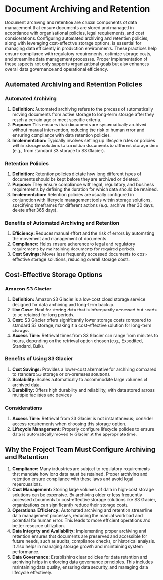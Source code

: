 # Document Archiving and Retention

Document archiving and retention are crucial components of data management that ensure documents are stored and managed in accordance with organizational policies, legal requirements, and cost considerations. Configuring automated archiving and retention policies, along with leveraging cost-effective storage options, is essential for managing data efficiently in production environments. These practices help ensure compliance with regulatory requirements, optimize storage costs, and streamline data management processes. Proper implementation of these aspects not only supports organizational goals but also enhances overall data governance and operational efficiency.

## Automated Archiving and Retention Policies

### Automated Archiving

1. **Definition:** Automated archiving refers to the process of automatically moving documents from active storage to long-term storage after they reach a certain age or meet specific criteria.
2. **Purpose:** This ensures that documents are systematically archived without manual intervention, reducing the risk of human error and ensuring compliance with data retention policies.
3. **Implementation:** Typically involves setting up lifecycle rules or policies within storage solutions to transition documents to different storage tiers (e.g., from standard S3 storage to S3 Glacier).

### Retention Policies

1. **Definition:** Retention policies dictate how long different types of documents should be kept before they are archived or deleted.
2. **Purpose:** They ensure compliance with legal, regulatory, and business requirements by defining the duration for which data should be retained.
3. **Implementation:** Retention policies are usually configured in conjunction with lifecycle management tools within storage solutions, specifying timeframes for different actions (e.g., archive after 30 days, delete after 365 days).

### Benefits of Automated Archiving and Retention

1. **Efficiency:** Reduces manual effort and the risk of errors by automating the movement and management of documents.
2. **Compliance:** Helps ensure adherence to legal and regulatory requirements by maintaining documents for required periods.
3. **Cost Savings:** Moves less frequently accessed documents to cost-effective storage solutions, reducing overall storage costs.

## Cost-Effective Storage Options

### Amazon S3 Glacier

1. **Definition:** Amazon S3 Glacier is a low-cost cloud storage service designed for data archiving and long-term backup.
2. **Use Case:** Ideal for storing data that is infrequently accessed but needs to be retained for long periods.
3. **Cost:** S3 Glacier offers significantly lower storage costs compared to standard S3 storage, making it a cost-effective solution for long-term storage.
4. **Access Time:** Retrieval times from S3 Glacier can range from minutes to hours, depending on the retrieval option chosen (e.g., Expedited, Standard, Bulk).

### Benefits of Using S3 Glacier

1. **Cost Savings:** Provides a lower-cost alternative for archiving compared to standard S3 storage or on-premises solutions.
2. **Scalability:** Scales automatically to accommodate large volumes of archived data.
3. **Durability:** Offers high durability and reliability, with data stored across multiple facilities and devices.

### Considerations

1. **Access Time:** Retrieval from S3 Glacier is not instantaneous; consider access requirements when choosing this storage option.
2. **Lifecycle Management:** Properly configure lifecycle policies to ensure data is automatically moved to Glacier at the appropriate time.

## Why the Project Team Must Configure Archiving and Retention

1. **Compliance:** Many industries are subject to regulatory requirements that mandate how long data must be retained. Proper archiving and retention ensure compliance with these laws and avoid legal repercussions.
2. **Cost Management:** Storing large volumes of data in high-cost storage solutions can be expensive. By archiving older or less frequently accessed documents to cost-effective storage solutions like S3 Glacier, organizations can significantly reduce their storage costs.
3. **Operational Efficiency:** Automated archiving and retention streamline data management processes, reducing the manual workload and potential for human error. This leads to more efficient operations and better resource utilization.
4. **Data Integrity and Availability:** Implementing proper archiving and retention ensures that documents are preserved and accessible for future needs, such as audits, compliance checks, or historical analysis. It also helps in managing storage growth and maintaining system performance.
5. **Data Governance:** Establishing clear policies for data retention and archiving helps in enforcing data governance principles. This includes maintaining data quality, ensuring data security, and managing data lifecycle effectively.
